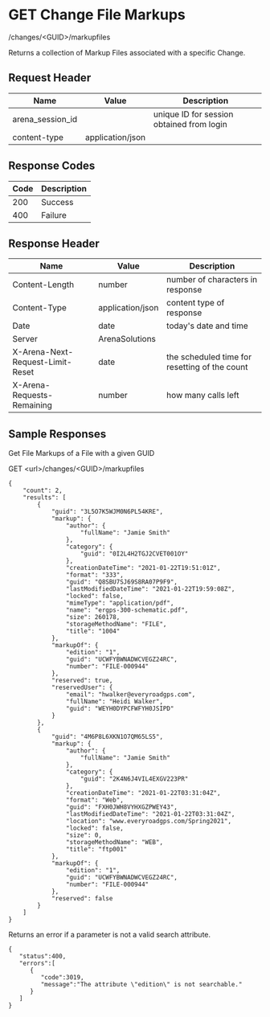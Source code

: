 # GET Change File Markups
/changes/&lt;GUID&gt;/markupfiles

Returns a collection of Markup Files associated with a specific Change.

## Request Header

| Name<br> | Value<br> | Description<br> |
|  --- |  --- |  --- | 
| arena_session_id<br> |   | unique ID for session obtained from login<br> |
| content-type<br> | application/json<br> |   |

## Response Codes

| Code<br> | Description<br> |
|  --- |  --- | 
| 200<br> | Success<br> |
| 400<br> | Failure<br> |

## Response Header

| Name<br> | Value<br> | Description<br> |
|  --- |  --- |  --- | 
| Content-Length<br> | number<br> | number of characters in response<br> |
| Content-Type<br> | application/json<br> | content type of response<br> |
| Date<br> | date<br> | today's date and time<br> |
| Server<br> | ArenaSolutions<br> |   |
| X-Arena-Next-Request-Limit-Reset<br> | date<br> | the scheduled time for resetting of the count<br> |
| X-Arena-Requests-Remaining<br> | number<br> | how many calls left<br> |

## Sample Responses
Get  File Markups of a File  with a given GUID

GET &lt;url&gt;/changes/&lt;GUID&gt;/markupfiles

```
{
    "count": 2,
    "results": [
        {
            "guid": "3L5O7K5WJM0N6PL54KRE",
            "markup": {
                "author": {
                    "fullName": "Jamie Smith"
                },
                "category": {
                    "guid": "0I2L4H2TGJ2CVET001OY"
                },
                "creationDateTime": "2021-01-22T19:51:01Z",
                "format": "333",
                "guid": "Q8SBU7SJ69S8RA07P9F9",
                "lastModifiedDateTime": "2021-01-22T19:59:08Z",
                "locked": false,
                "mimeType": "application/pdf",
                "name": "ergps-300-schematic.pdf",
                "size": 260178,
                "storageMethodName": "FILE",
                "title": "1004"
            },
            "markupOf": {
                "edition": "1",
                "guid": "UCWFYBWNADWCVEGZ24RC",
                "number": "FILE-000944"
            },
            "reserved": true,
            "reservedUser": {
                "email": "hwalker@everyroadgps.com",
                "fullName": "Heidi Walker",
                "guid": "WEYH0DYPCFWFYH0JSIPD"
            }
        },
        {
            "guid": "4M6P8L6XKN1O7QM65LS5",
            "markup": {
                "author": {
                    "fullName": "Jamie Smith"
                },
                "category": {
                    "guid": "2K4N6J4VIL4EXGV223PR"
                },
                "creationDateTime": "2021-01-22T03:31:04Z",
                "format": "Web",
                "guid": "FXH0JWH8VYHXGZPWEY43",
                "lastModifiedDateTime": "2021-01-22T03:31:04Z",
                "location": "www.everyroadgps.com/Spring2021",
                "locked": false,
                "size": 0,
                "storageMethodName": "WEB",
                "title": "ftp001"
            },
            "markupOf": {
                "edition": "1",
                "guid": "UCWFYBWNADWCVEGZ24RC",
                "number": "FILE-000944"
            },
            "reserved": false
        }
    ]
}
```
Returns an error if a parameter is not a valid search attribute.

```
{  
   "status":400,
   "errors":[  
      {  
         "code":3019,
         "message":"The attribute \"edition\" is not searchable."
      }
   ]
}
```
